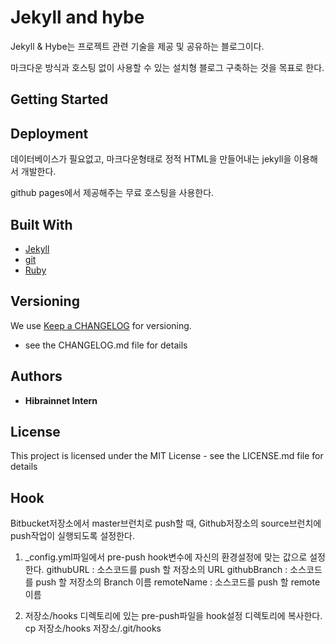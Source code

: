 # Jekyll and hybe

Jekyll & Hybe는 프로젝트 관련 기술을 제공 및 공유하는 블로그이다. 

마크다운 방식과 호스팅 없이 사용할 수 있는 설치형 블로그 구축하는 것을 목표로 한다. 


## Getting Started





## Deployment

데이터베이스가 필요없고, 마크다운형태로 정적 HTML을 만들어내는 jekyll을 이용해서 개발한다. 

github pages에서 제공해주는 무료 호스팅을 사용한다.  


## Built With
* [Jekyll](http://https://jekyllrb.com/) 
* [git](https://github.com/)
* [Ruby](https://www.ruby-lang.org/ko/) 



## Versioning
We use [Keep a CHANGELOG](http://keepachangelog.com/en/0.3.0/) for versioning.
- see the CHANGELOG.md file for details 




## Authors
* **Hibrainnet Intern** 




## License
This project is licensed under the MIT License - see the LICENSE.md file for details



## Hook

Bitbucket저장소에서 master브런치로 push할 때, Github저장소의 source브런치에 push작업이 실행되도록 설정한다.

1. _config.yml파일에서 pre-push hook변수에 자신의 환경설정에 맞는 값으로 설정한다.
	githubURL : 소스코드를 push 할 저장소의 URL
	githubBranch : 소스코드를 push 할 저장소의 Branch 이름
	remoteName : 소스코드를 push 할 remote 이름

2. 저장소/hooks 디렉토리에 있는 pre-push파일을 hook설정 디렉토리에 복사한다.
	cp 저장소/hooks 저장소/.git/hooks
